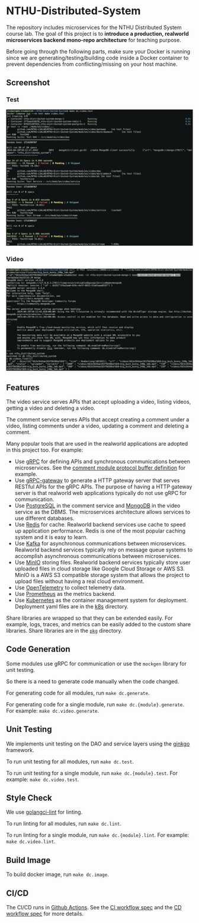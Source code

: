 # NTHU-Distributed-System

The repository includes microservices for the NTHU Distributed System course lab. The goal of this project is to **introduce a production, realworld microservices backend mono-repo architecture** for teaching purpose.

Before going through the following parts, make sure your Docker is running since we are generating/testing/building code inside a Docker container to prevent dependencies from conflicting/missing on your host machine.

## Screenshot

### Test
![](image/test-screenshot.png)

### Video
![](image/video-screenshot.png)

## Features

The video service serves APIs that accept uploading a video, listing videos, getting a video and deleting a video.

The comment service serves APIs that accept creating a comment under a video, listing comments under a video, updating a comment and deleting a comment.

Many popular tools that are used in the realworld applications are adopted in this project too. For example:

- Use [gRPC](https://grpc.io/) for defining APIs and synchronous communications between microservices. See the [comment module protocol buffer definition](modules/comment/pb/rpc.proto) for example.
- Use [gRPC-gateway](https://github.com/grpc-ecosystem/grpc-gateway) to generate a HTTP gateway server that serves RESTful APIs for the gRPC APIs. The purpose of having a HTTP gateway server is that realworld web applications typically do not use gRPC for communication.
- Use [PostgreSQL](https://www.postgresql.org/) in the comment service and [MongoDB](https://www.mongodb.com/) in the video service as the DBMS. The microservices architecture allows services to use different databases.
- Use [Redis](https://redis.io/) for cache. Realworld backend services use cache to speed up application performance. Redis is one of the most popular caching system and it is easy to learn.
- Use [Kafka](https://kafka.apache.org/) for asynchronous communications between microservices. Realworld backend services typically rely on message queue systems to accomplish asynchronous communications between microservices.
- Use [MinIO](https://min.io/) storing files. Realworld backend services typically store user uploaded files in cloud storage like Google Cloud Storage or AWS S3. MinIO is a AWS S3 compatible storage system that allows the project to upload files without having a real cloud environment.
- Use [OpenTelemetry](https://opentelemetry.io/) to collect telemetry data.
- Use [Prometheus](https://prometheus.io/) as the metrics backend.
- Use [Kubernetes](https://kubernetes.io/) as the container management system for deployment. Deployment yaml files are in the [k8s](k8s/) directory.

Share libraries are wrapped so that they can be extended easily. For example, logs, traces, and metrics can be easily added to the custom share libraries. Share libraries are in the [`pkg`](./pkg/) directory.

## Code Generation

Some modules use gRPC for communication or use the `mockgen` library for unit testing.

So there is a need to generate code manually when the code changed.

For generating code for all modules, run `make dc.generate`.

For generating code for a single module, run `make dc.{module}.generate`. For example: `make dc.video.generate`.

## Unit Testing

We implements unit testing on the DAO and service layers using the [ginkgo](https://onsi.github.io/ginkgo/) framework.

To run unit testing for all modules, run `make dc.test`.

To run unit testing for a single module, run `make dc.{module}.test`. For example: `make dc.video.test`.

## Style Check

We use [golangci-lint](https://github.com/golangci/golangci-lint) for linting.

To run linting for all modules, run `make dc.lint`.

To run linting for a single module, run `make dc.{module}.lint`. For example: `make dc.video.lint`.

## Build Image

To build docker image, run `make dc.image`.

## CI/CD

The CI/CD runs in [Github Actions](https://github.com/features/actions). See the [CI workflow spec](.github/workflows/main.yml) and the [CD workflow spec](.github/workflows/deployment.yml) for more details.
